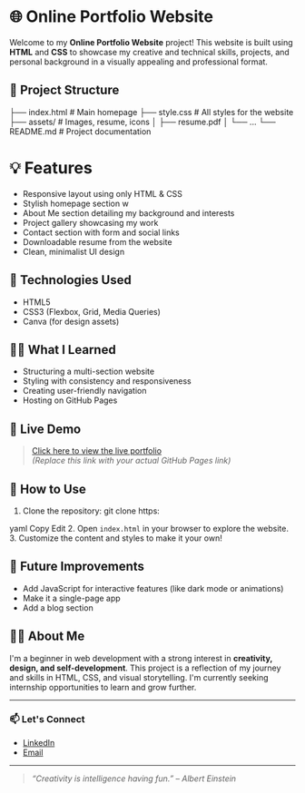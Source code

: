 # 🌐 Online Portfolio Website

Welcome to my **Online Portfolio Website** project! This website is built using **HTML** and **CSS** to showcase my creative and technical skills, projects, and personal background in a visually appealing and professional format.

## 📁 Project Structure

├── index.html # Main homepage
├── style.css # All styles for the website
├── assets/ # Images, resume, icons
│ ├── resume.pdf
│ └── ...
└── README.md # Project documentation

# 💡 Features

- Responsive layout using only HTML & CSS
- Stylish homepage section w
- About Me section detailing my background and interests
- Project gallery showcasing my work
- Contact section with form and social links
- Downloadable resume from the website
- Clean, minimalist UI design

## 🎨 Technologies Used

- HTML5
- CSS3 (Flexbox, Grid, Media Queries)
- Canva (for design assets)

## 🧑‍💻 What I Learned

- Structuring a multi-section website
- Styling with consistency and responsiveness
- Creating user-friendly navigation
- Hosting on GitHub Pages

## 🚀 Live Demo

> [Click here to view the live portfolio](https://yourusername.github.io/portfolio-website/)  
_(Replace this link with your actual GitHub Pages link)_

## 📄 How to Use

1. Clone the repository:
git clone https:

yaml
Copy
Edit
2. Open `index.html` in your browser to explore the website.
3. Customize the content and styles to make it your own!

## 📝 Future Improvements

- Add JavaScript for interactive features (like dark mode or animations)
- Make it a single-page app
- Add a blog section

## 🙋‍♀️ About Me

I'm a beginner in web development with a strong interest in **creativity, design, and self-development**. This project is a reflection of my journey and skills in HTML, CSS, and visual storytelling. I'm currently seeking internship opportunities to learn and grow further.

---

### 📫 Let's Connect

- [LinkedIn](https://www.linkedin.com/in/yourprofile/)
- [Email](theaditaggarwal26@gmail.com)

---

> _“Creativity is intelligence having fun.” – Albert Einstein_
